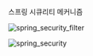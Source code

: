 스프링 시큐리티 메커니즘



![spring_security_filter](https://media.vlpt.us/images/sa833591/post/7cf6afac-cc25-4de1-ad33-6fc2175d7e50/SecurityFilterChain.JPG)



![spring_security](https://img1.daumcdn.net/thumb/R1280x0/?scode=mtistory2&fname=http%3A%2F%2Fcfile23.uf.tistory.com%2Fimage%2F99A7223C5B6B29F003F5F0)